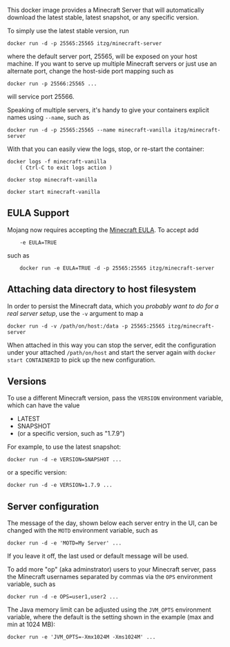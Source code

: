 This docker image provides a Minecraft Server that will automatically download the latest stable, 
latest snapshot, or any specific version.
                                                                                                                                
To simply use the latest stable version, run
                                                                                                                                
    docker run -d -p 25565:25565 itzg/minecraft-server
                                                                                                                                
where the default server port, 25565, will be exposed on your host machine. If you want to serve up multiple
Minecraft servers or just use an alternate port, change the host-side port mapping such as

    docker run -p 25566:25565 ...
    
will service port 25566.

Speaking of multiple servers, it's handy to give your containers explicit names using `--name`, such as

    docker run -d -p 25565:25565 --name minecraft-vanilla itzg/minecraft-server

With that you can easily view the logs, stop, or re-start the container:
                                                                                                                                
    docker logs -f minecraft-vanilla
        ( Ctrl-C to exit logs action )
        
    docker stop minecraft-vanilla
    
    docker start minecraft-vanilla
                                                                                                                                
## EULA Support                                                                                                       
                                                                                                                                
Mojang now requires accepting the [Minecraft EULA](https://account.mojang.com/documents/minecraft_eula). To accept add
                                                                                                                                
        -e EULA=TRUE
                                                                                                                                
such as                                                                
                                                                                                                                
        docker run -e EULA=TRUE -d -p 25565:25565 itzg/minecraft-server                                                         
                                                                                                                               
## Attaching data directory to host filesystem                                                                           
                                                                                                                               
In order to persist the Minecraft data, which you *probably want to do for a real server setup*, use the `-v` argument to map a 
                                                                                                       
    docker run -d -v /path/on/host:/data -p 25565:25565 itzg/minecraft-server                          

When attached in this way you can stop the server, edit the configuration under your attached `/path/on/host` and start the server again with `docker start CONTAINERID` to pick up the new configuration.
                                                                                                       
## Versions                                                                                            
                                                                                                                                
To use a different Minecraft version, pass the `VERSION` environment variable, which can have the value

* LATEST                                                                                                                        
* SNAPSHOT                                
* (or a specific version, such as "1.7.9")                                                                                      
                                         
For example, to use the latest snapshot:                                                                                        
                                         
    docker run -d -e VERSION=SNAPSHOT ...                                                                                       
                                                                                                                             
or a specific version:                                                                                                          
                                                                                                                             
    docker run -d -e VERSION=1.7.9 ...                                                                                          
                                                                                                                             
## Server configuration                                                                                                      
                                                                                                                                
The message of the day, shown below each server entry in the UI, can be changed with the `MOTD` environment variable, such as
                                                                                                     
    docker run -d -e 'MOTD=My Server' ...                                                            
                                                                                                     
If you leave it off, the last used or default message will be used.                                  
                                                                                                     
To add more "op" (aka adminstrator) users to your Minecraft server, pass the Minecraft usernames separated by commas via the `OPS` environment variable, such as                                                                                                     
                                                                                                     
	docker run -d -e OPS=user1,user2 ...                                                                                                     
                                                                                                     
The Java memory limit can be adjusted using the `JVM_OPTS` environment variable, where the default is
the setting shown in the example (max and min at 1024 MB):
                                                    
    docker run -e 'JVM_OPTS=-Xmx1024M -Xms1024M' ...
